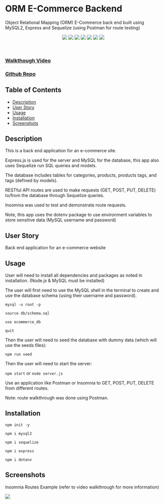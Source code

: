 # ORM E-Commerce Backend
Object Relational Mapping (ORM) E-Commerce back end built using MySQL2, Express and Sequelize (using Postman for route testing)

<p align="center">
 <img src="https://img.shields.io/github/repo-size/ssharp0/team-summary-generator">
 <img src="https://img.shields.io/badge/Javascript-yellow">
 <img src="https://img.shields.io/badge/-node.js-green">
 <img src="https://img.shields.io/badge/-MySQL2-purple">
 <img src="https://img.shields.io/badge/-express npm-brown">
 <img src="https://img.shields.io/badge/-sequelize npm-blue">
 <img src="https://img.shields.io/badge/-dotenv npm-grey">
</p>

<br>

### [Walkthough Video](https://drive.google.com/file/d/1bU9KYvAGj-m1X1uDRovTc5unKOyX-Fdo/view)

### [Github Repo](https://github.com/gresendi/ecommerce)

## Table of Contents

- [Description](#description)
- [User Story](#user-story)
- [Usage](#usage)
- [Installation](#installation)
- [Screenshots](#screenshots)

## Description

This is a back end application for an e-commerce site. 

Express.js is used for the server and MySQL for the database, this app also uses Sequelize run SQL queries and models. 

The database includes tables for categories, products, products tags, and tags (defined by models). 

RESTful API routes are used to make requests (GET, POST, PUT, DELETE) to/from the database through Sequelize queries. 

Insomnia was used to test and demonstrate route requests.

Note, this app uses the dotenv package to use environment variables to store sensitive data (MySQL username and password)

## User Story

Back end application for an e-commerce website

## Usage

User will need to install all dependencies and packages as noted in installation. (Node.js & MySQL must be installed)

The user will first need to use the MySQL shell in the terminal to create and use the database schema (using their username and password).

`mysql -u root -p`

`source db/schema.sql`  

`use ecommerce_db`

`quit`

Then the user will need to seed the database with dummy data (which will use the seeds files):

`npm run seed`

Then the user will need to start the server:

`npm start` or `node server.js`

Use an application like Postman or Insomnia to GET, POST, PUT, DELETE from different routes.

Note: route walkthrough was done using Postman.


## Installation

`npm init -y`

`npm i mysql2`

`npm i sequelize`

`npm i express`

`npm i dotenv`

## Screenshots

Insomnia Routes Example (refer to video walkthrough for more information)

![](https://github.com/gresendi/ecommerce/blob/main/Develop/assets/img/insomnia.PNG)